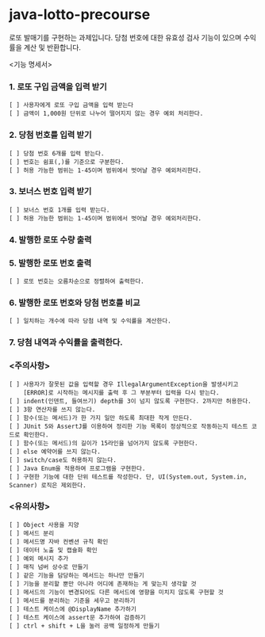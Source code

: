 # java-lotto-precourse

로또 발매기를 구현하는 과제입니다. 당첨 번호에 대한 유효성 검사 기능이 있으며 수익률을 계산 및 반환합니다.


<기능 명세서>
### 1. 로또 구입 금액을 입력 받기
    [ ] 사용자에게 로또 구입 금액을 입력 받는다
    [ ] 금액이 1,000원 단위로 나누어 떨어지지 않는 경우 예외 처리한다.

### 2. 당첨 번호를 입력 받기
    [ ] 당첨 번호 6개를 입력 받는다.
    [ ] 번호는 쉼표(,)를 기준으로 구분한다.
    [ ] 허용 가능한 범위는 1-45이며 범위에서 벗어날 경우 예외처리한다.

### 3. 보너스 번호 입력 받기
    [ ] 보너스 번호 1개를 입력 받는다.
    [ ] 허용 가능한 범위는 1-45이며 범위에서 벗어날 경우 예외처리한다.

### 4. 발행한 로또 수량 출력

### 5. 발행한 로또 번호 출력
    [ ] 로또 번호는 오름차순으로 정렬하여 출력한다.

###  6. 발행한 로또 번호와 당첨 번호를 비교
    [ ] 일치하는 개수에 따라 당첨 내역 및 수익률을 계산한다.

### 7. 당첨 내역과 수익률을 출력한다.


### <주의사항>
    [ ] 사용자가 잘못된 값을 입력할 경우 IllegalArgumentException을 발생시키고 
        [ERROR]로 시작하는 메시지를 출력 후 그 부분부터 입력을 다시 받는다.
    [ ] indent(인덴트, 들여쓰기) depth를 3이 넘지 않도록 구현한다. 2까지만 허용한다.
    [ ] 3항 연산자를 쓰지 않는다.
    [ ] 함수(또는 메서드)가 한 가지 일만 하도록 최대한 작게 만든다.
    [ ] JUnit 5와 AssertJ를 이용하여 정리한 기능 목록이 정상적으로 작동하는지 테스트 코드로 확인한다.
    [ ] 함수(또는 메서드)의 길이가 15라인을 넘어가지 않도록 구현한다.
    [ ] else 예약어를 쓰지 않는다.
    [ ] switch/case도 허용하지 않는다.
    [ ] Java Enum을 적용하여 프로그램을 구현한다.
    [ ] 구현한 기능에 대한 단위 테스트를 작성한다. 단, UI(System.out, System.in, Scanner) 로직은 제외한다.

### <유의사항>
    [ ] Object 사용을 지양
    [ ] 메서드 분리
    [ ] 메서드명 자바 컨벤션 규칙 확인 
    [ ] 데이터 노출 및 캡슐화 확인
    [ ] 예외 메시지 추가
    [ ] 매직 넘버 상수로 만들기
    [ ] 같은 기능을 담당하는 메서드는 하나만 만들기
    [ ] 기능을 분리할 뿐만 아니라 어디에 존재하는 게 맞는지 생각할 것
    [ ] 메서드의 기능이 변경되어도 다른 메서드에 영향을 미치지 않도록 구현할 것
    [ ] 메서드를 분리하는 기준을 세우고 분리하기
    [ ] 테스트 케이스에 @DisplayName 추가하기
    [ ] 테스트 케이스에 assert문 추가하여 검증하기
    [ ] ctrl + shift + L을 눌러 공백 일정하게 만들기

